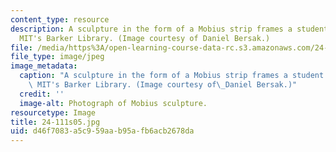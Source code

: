 ```yaml
---
content_type: resource
description: A sculpture in the form of a Mobius strip frames a student studying in
  MIT's Barker Library. (Image courtesy of Daniel Bersak.)
file: /media/https%3A/open-learning-course-data-rc.s3.amazonaws.com/24-111-philosophy-of-quantum-mechanics-spring-2005/d46f7083a5c959aab95afb6acb2678da_24-111s05.jpg
file_type: image/jpeg
image_metadata:
  caption: "A sculpture in the form of a Mobius strip frames a student studying in\
    \ MIT's Barker Library. (Image courtesy of\_Daniel Bersak.)"
  credit: ''
  image-alt: Photograph of Mobius sculpture.
resourcetype: Image
title: 24-111s05.jpg
uid: d46f7083-a5c9-59aa-b95a-fb6acb2678da
---
```

